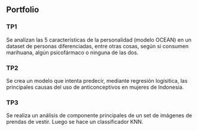 ## Portfolio

###  TP1

Se analizan las 5 características de la personalidad (modelo OCEAN) en un dataset de personas diferenciadas, entre otras cosas, según si consumen marihuana, algún psicofármaco o ninguna de las dos.

### TP2

Se crea un modelo que intenta predecir, mediante regresión logísitica, las principales causas del uso de anticonceptivos en mujeres de Indonesia.

### TP3

Se realiza un análisis de componente principales de un set de imágenes de prendas de vestir. Luego se hace un classificador KNN. 
